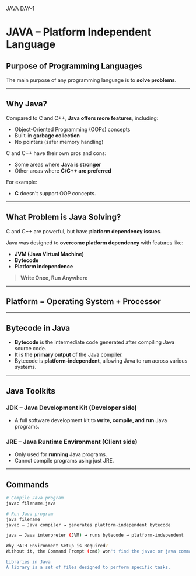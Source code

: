 JAVA DAY-1
# JAVA – Platform Independent Language

## Purpose of Programming Languages

The main purpose of any programming language is to **solve problems**.

---

## Why Java?

Compared to C and C++, **Java offers more features**, including:

- Object-Oriented Programming (OOPs) concepts
- Built-in **garbage collection**
- No pointers (safer memory handling)

C and C++ have their own pros and cons:
- Some areas where **Java is stronger**
- Other areas where **C/C++ are preferred**

For example:
- **C** doesn't support OOP concepts.

---

## What Problem is Java Solving?

C and C++ are powerful, but have **platform dependency issues**.

Java was designed to **overcome platform dependency** with features like:

- **JVM (Java Virtual Machine)**
- **Bytecode**
- **Platform independence**

> **Write Once, Run Anywhere**

---

## Platform = Operating System + Processor

---

## Bytecode in Java

- **Bytecode** is the intermediate code generated after compiling Java source code.
- It is the **primary output** of the Java compiler.
- Bytecode is **platform-independent**, allowing Java to run across various systems.

---

## Java Toolkits 

### JDK – Java Development Kit (Developer side)
- A full software development kit to **write, compile, and run** Java programs.

### JRE – Java Runtime Environment (Client side)
- Only used for **running** Java programs.
- Cannot compile programs using just JRE.

---

## Commands

```bash
# Compile Java program
javac filename.java

# Run Java program
java filename
javac – Java compiler → generates platform-independent bytecode

java – Java interpreter (JVM) → runs bytecode → platform-independent

Why PATH Environment Setup is Required?
Without it, the Command Prompt (cmd) won't find the javac or java commands unless you navigate to their directories manually.

Libraries in Java
A library is a set of files designed to perform specific tasks.

